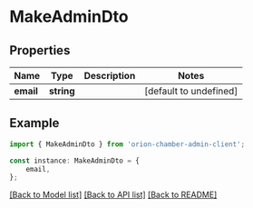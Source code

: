 # MakeAdminDto


## Properties

Name | Type | Description | Notes
------------ | ------------- | ------------- | -------------
**email** | **string** |  | [default to undefined]

## Example

```typescript
import { MakeAdminDto } from 'orion-chamber-admin-client';

const instance: MakeAdminDto = {
    email,
};
```

[[Back to Model list]](../README.md#documentation-for-models) [[Back to API list]](../README.md#documentation-for-api-endpoints) [[Back to README]](../README.md)
